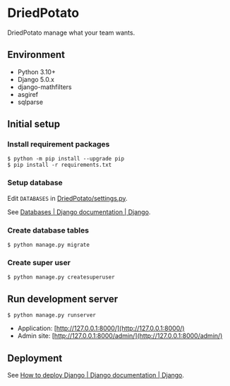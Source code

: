# DriedPotato

DriedPotato manage what your team wants.

## Environment

- Python 3.10+
- Django 5.0.x
- django-mathfilters
- asgiref
- sqlparse

## Initial setup

### Install requirement packages

```
$ python -m pip install --upgrade pip
$ pip install -r requirements.txt
```

### Setup database

Edit `DATABASES` in [DriedPotato/settings.py](DriedPotato/settings.py).

See [Databases | Django documentation | Django](https://docs.djangoproject.com/en/5.0/ref/databases/).

### Create database tables


```
$ python manage.py migrate
```

### Create super user

```
$ python manage.py createsuperuser
```

## Run development server


```
$ python manage.py runserver
```

- Application: [http://127.0.0.1:8000/](http://127.0.0.1:8000/)
- Admin site: [http://127.0.0.1:8000/admin/](http://127.0.0.1:8000/admin/)

## Deployment

See [How to deploy Django | Django documentation | Django](https://docs.djangoproject.com/en/5.0/howto/deployment/).
